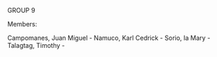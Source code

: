 GROUP 9

Members:

Campomanes, Juan Miguel -
Namuco, Karl Cedrick -
Sorio, Ia Mary -
Talagtag, Timothy -

